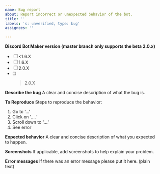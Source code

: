 ```yaml
---
name: Bug report
about: Report incorrect or unexpected behavior of the bot.
title: ''
labels: 's: unverified, type: bug'
assignees: ''

---
```


<!--
If you need help about installation or usage, please go to the Network Discord server instead:
  https://discord.gg/3QxkZPK
This issue tracker is only for bug reports and enhancement suggestions.
You likely won't receive any basic help here.
-->

**Discord Bot Maker version (master branch only supports the beta 2.0.x)**
- [ ] <1.6.X
- [ ] 1.6.X
- [ ] 2.0.X
- [ ] >2.0.X

**Describe the bug**
A clear and concise description of what the bug is.

**To Reproduce**
Steps to reproduce the behavior:
1. Go to '...'
2. Click on '....'
3. Scroll down to '....'
4. See error

**Expected behavior**
A clear and concise description of what you expected to happen.

**Screenshots**
If applicable, add screenshots to help explain your problem.

**Error messages**
If there was an error message please put it here. (plain text)
